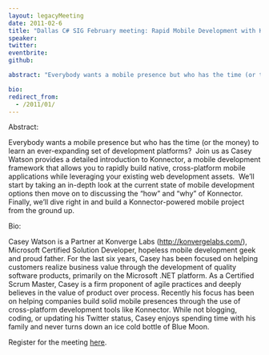 ```yaml
---
layout: legacyMeeting
date: 2011-02-6
title: "Dallas C# SIG February meeting: Rapid Mobile Development with Konnector"
speaker:
twitter:
eventbrite:
github:

abstract: "Everybody wants a mobile presence but who has the time (or the money) to learn an ever-expanding set of development platforms?&nbsp; Join us as Casey Watson provides a detailed introduction to Konnector, a mobile development framework that allows you to rapidly build native, cross-platform mobile applications while leveraging your existing web development assets.&nbsp; We&#8217;ll start by taking an in-depth look at the current state of mobile development options then move on to discussing the &#8220;how&#8221; and &#8220;why&#8221; of Konnector.&nbsp; Finally, we&#8217;ll dive right in and build a Konnector-powered mobile project from the ground up."

bio:
redirect_from:
  - /2011/01/
---
```


<p>Abstract:</p>
<p>Everybody wants a mobile presence but who has the time (or the money) to learn an ever-expanding set of development platforms?&nbsp; Join us as Casey Watson provides a detailed introduction to Konnector, a mobile development framework that allows you to rapidly build native, cross-platform mobile applications while leveraging your existing web development assets.&nbsp; We&#8217;ll start by taking an in-depth look at the current state of mobile development options then move on to discussing the &#8220;how&#8221; and &#8220;why&#8221; of Konnector.&nbsp; Finally, we&#8217;ll dive right in and build a Konnector-powered mobile project from the ground up.</p>
<p>Bio:</p>
<p>Casey Watson is a Partner at Konverge Labs (<a href="http://konvergelabs.com/" target="_blank">http://konvergelabs.com/</a>), Microsoft Certified Solution Developer, hopeless mobile development geek and proud father. For the last six years, Casey has been focused on helping customers realize business value through the development of quality software products, primarily on the Microsoft .NET platform. As a Certified Scrum Master, Casey is a firm proponent of agile practices and deeply believes in the value of product over process. Recently his focus has been on helping companies build solid mobile presences through the use of cross-platform development tools like Konnector. While not blogging, coding, or updating his Twitter status, Casey enjoys spending time with his family and never turns down an ice cold bottle of Blue Moon.</p>
<p>Register for the meeting <a href="http://www.eventbrite.com/event/1209390319" target="_blank">here</a>.</p>

